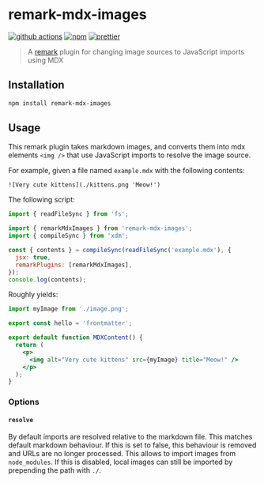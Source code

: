 # remark-mdx-images

[![github actions][github actions badge]][github actions] [![npm][npm badge]][npm]
[![prettier][prettier badge]][prettier]

> A [remark][] plugin for changing image sources to JavaScript imports using MDX

## Installation

```sh
npm install remark-mdx-images
```

## Usage

This remark plugin takes markdown images, and converts them into mdx elements `<img />` that use
JavaScript imports to resolve the image source.

For example, given a file named `example.mdx` with the following contents:

```mdx
![Very cute kittens](./kittens.png 'Meow!')
```

The following script:

```js
import { readFileSync } from 'fs';

import { remarkMdxImages } from 'remark-mdx-images';
import { compileSync } from 'xdm';

const { contents } = compileSync(readFileSync('example.mdx'), {
  jsx: true,
  remarkPlugins: [remarkMdxImages],
});
console.log(contents);
```

Roughly yields:

```jsx
import myImage from './image.png';

export const hello = 'frontmatter';

export default function MDXContent() {
  return (
    <p>
      <img alt="Very cute kittens" src={myImage} title="Meow!" />
    </p>
  );
}
```

### Options

#### `resolve`

By default imports are resolved relative to the markdown file. This matches default markdown
behaviour. If this is set to false, this behaviour is removed and URLs are no longer processed. This
allows to import images from `node_modules`. If this is disabled, local images can still be imported
by prepending the path with `./`.

[github actions badge]:
  https://github.com/remcohaszing/remark-mdx-images/actions/workflows/ci.yml/badge.svg
[github actions]: https://github.com/remcohaszing/remark-mdx-images/actions/workflows/ci.yml
[npm badge]: https://img.shields.io/npm/v/remark-mdx-images
[npm]: https://www.npmjs.com/package/remark-mdx-images
[prettier badge]: https://img.shields.io/badge/code_style-prettier-ff69b4.svg
[prettier]: https://prettier.io
[remark]: https://remark.js.org
